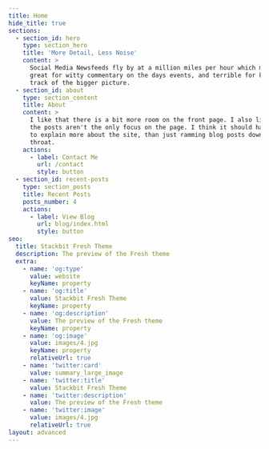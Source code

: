 ```yaml
---
title: Home
hide_title: true
sections:
  - section_id: hero
    type: section_hero
    title: 'More Detail, Less Noise'
    content: >
      Social Media Newsfeeds fly by at a million miles per hour which make it
      great for witty commentary on the days events, and terrible for keeping
      track of the bigger picture. 
  - section_id: about
    type: section_content
    title: About
    content: >
      I like that there is a bit more room on the front page. I also like that
      the posts aren't the only focus on the page. I think it should have room
      to explain more about the site, than just ramming blog posts down your
      throat.
    actions:
      - label: Contact Me
        url: /contact
        style: button
  - section_id: recent-posts
    type: section_posts
    title: Recent Posts
    posts_number: 4
    actions:
      - label: View Blog
        url: blog/index.html
        style: button
seo:
  title: Stackbit Fresh Theme
  description: The preview of the Fresh theme
  extra:
    - name: 'og:type'
      value: website
      keyName: property
    - name: 'og:title'
      value: Stackbit Fresh Theme
      keyName: property
    - name: 'og:description'
      value: The preview of the Fresh theme
      keyName: property
    - name: 'og:image'
      value: images/4.jpg
      keyName: property
      relativeUrl: true
    - name: 'twitter:card'
      value: summary_large_image
    - name: 'twitter:title'
      value: Stackbit Fresh Theme
    - name: 'twitter:description'
      value: The preview of the Fresh theme
    - name: 'twitter:image'
      value: images/4.jpg
      relativeUrl: true
layout: advanced
---
```

